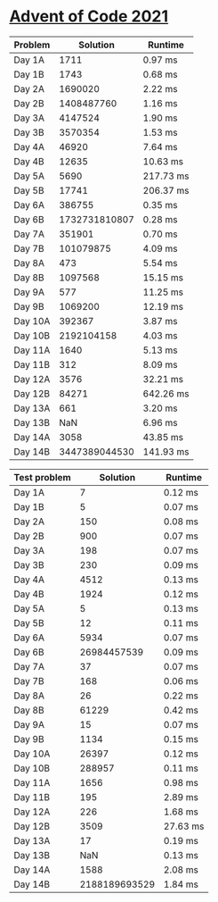 # [Advent of Code 2021](https://adventofcode.com/2021)

| Problem | Solution | Runtime |
|---------|----------|---------|
|Day 1A| 1711 | 0.97 ms |
|Day 1B| 1743 | 0.68 ms |
|Day 2A| 1690020 | 2.22 ms |
|Day 2B| 1408487760 | 1.16 ms |
|Day 3A| 4147524 | 1.90 ms |
|Day 3B| 3570354 | 1.53 ms |
|Day 4A| 46920 | 7.64 ms |
|Day 4B| 12635 | 10.63 ms |
|Day 5A| 5690 | 217.73 ms |
|Day 5B| 17741 | 206.37 ms |
|Day 6A| 386755 | 0.35 ms |
|Day 6B| 1732731810807 | 0.28 ms |
|Day 7A| 351901 | 0.70 ms |
|Day 7B| 101079875 | 4.09 ms |
|Day 8A| 473 | 5.54 ms |
|Day 8B| 1097568 | 15.15 ms |
|Day 9A| 577 | 11.25 ms |
|Day 9B| 1069200 | 12.19 ms |
|Day 10A| 392367 | 3.87 ms |
|Day 10B| 2192104158 | 4.03 ms |
|Day 11A| 1640 | 5.13 ms |
|Day 11B| 312 | 8.09 ms |
|Day 12A| 3576 | 32.21 ms |
|Day 12B| 84271 | 642.26 ms |
|Day 13A| 661 | 3.20 ms |
|Day 13B| NaN | 6.96 ms |
|Day 14A| 3058 | 43.85 ms |
|Day 14B| 3447389044530 | 141.93 ms |

| Test problem | Solution | Runtime |
|--------------|----------|---------|
|Day 1A| 7 | 0.12 ms |
|Day 1B| 5 | 0.07 ms |
|Day 2A| 150 | 0.08 ms |
|Day 2B| 900 | 0.07 ms |
|Day 3A| 198 | 0.07 ms |
|Day 3B| 230 | 0.09 ms |
|Day 4A| 4512 | 0.13 ms |
|Day 4B| 1924 | 0.12 ms |
|Day 5A| 5 | 0.13 ms |
|Day 5B| 12 | 0.11 ms |
|Day 6A| 5934 | 0.07 ms |
|Day 6B| 26984457539 | 0.09 ms |
|Day 7A| 37 | 0.07 ms |
|Day 7B| 168 | 0.06 ms |
|Day 8A| 26 | 0.22 ms |
|Day 8B| 61229 | 0.42 ms |
|Day 9A| 15 | 0.07 ms |
|Day 9B| 1134 | 0.15 ms |
|Day 10A| 26397 | 0.12 ms |
|Day 10B| 288957 | 0.11 ms |
|Day 11A| 1656 | 0.98 ms |
|Day 11B| 195 | 2.89 ms |
|Day 12A| 226 | 1.68 ms |
|Day 12B| 3509 | 27.63 ms |
|Day 13A| 17 | 0.19 ms |
|Day 13B| NaN | 0.13 ms |
|Day 14A| 1588 | 2.08 ms |
|Day 14B| 2188189693529 | 1.84 ms |
